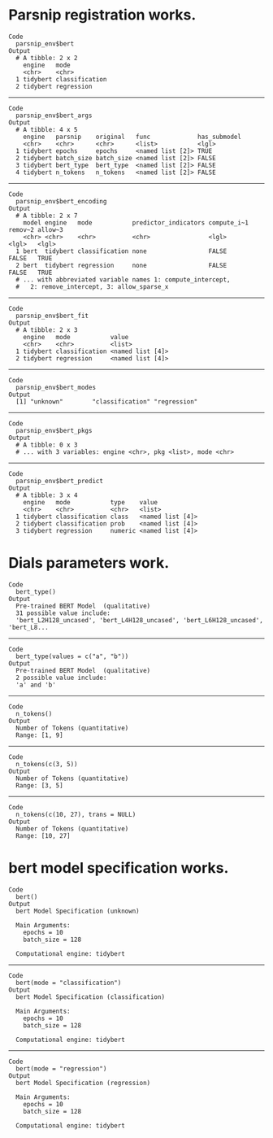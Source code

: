 # Parsnip registration works.

    Code
      parsnip_env$bert
    Output
      # A tibble: 2 x 2
        engine   mode          
        <chr>    <chr>         
      1 tidybert classification
      2 tidybert regression    

---

    Code
      parsnip_env$bert_args
    Output
      # A tibble: 4 x 5
        engine   parsnip    original   func             has_submodel
        <chr>    <chr>      <chr>      <list>           <lgl>       
      1 tidybert epochs     epochs     <named list [2]> TRUE        
      2 tidybert batch_size batch_size <named list [2]> FALSE       
      3 tidybert bert_type  bert_type  <named list [2]> FALSE       
      4 tidybert n_tokens   n_tokens   <named list [2]> FALSE       

---

    Code
      parsnip_env$bert_encoding
    Output
      # A tibble: 2 x 7
        model engine   mode           predictor_indicators compute_i~1 remov~2 allow~3
        <chr> <chr>    <chr>          <chr>                <lgl>       <lgl>   <lgl>  
      1 bert  tidybert classification none                 FALSE       FALSE   TRUE   
      2 bert  tidybert regression     none                 FALSE       FALSE   TRUE   
      # ... with abbreviated variable names 1: compute_intercept,
      #   2: remove_intercept, 3: allow_sparse_x

---

    Code
      parsnip_env$bert_fit
    Output
      # A tibble: 2 x 3
        engine   mode           value           
        <chr>    <chr>          <list>          
      1 tidybert classification <named list [4]>
      2 tidybert regression     <named list [4]>

---

    Code
      parsnip_env$bert_modes
    Output
      [1] "unknown"        "classification" "regression"    

---

    Code
      parsnip_env$bert_pkgs
    Output
      # A tibble: 0 x 3
      # ... with 3 variables: engine <chr>, pkg <list>, mode <chr>

---

    Code
      parsnip_env$bert_predict
    Output
      # A tibble: 3 x 4
        engine   mode           type    value           
        <chr>    <chr>          <chr>   <list>          
      1 tidybert classification class   <named list [4]>
      2 tidybert classification prob    <named list [4]>
      3 tidybert regression     numeric <named list [4]>

# Dials parameters work.

    Code
      bert_type()
    Output
      Pre-trained BERT Model  (qualitative)
      31 possible value include:
      'bert_L2H128_uncased', 'bert_L4H128_uncased', 'bert_L6H128_uncased', 'bert_L8... 

---

    Code
      bert_type(values = c("a", "b"))
    Output
      Pre-trained BERT Model  (qualitative)
      2 possible value include:
      'a' and 'b' 

---

    Code
      n_tokens()
    Output
      Number of Tokens (quantitative)
      Range: [1, 9]

---

    Code
      n_tokens(c(3, 5))
    Output
      Number of Tokens (quantitative)
      Range: [3, 5]

---

    Code
      n_tokens(c(10, 27), trans = NULL)
    Output
      Number of Tokens (quantitative)
      Range: [10, 27]

# bert model specification works.

    Code
      bert()
    Output
      bert Model Specification (unknown)
      
      Main Arguments:
        epochs = 10
        batch_size = 128
      
      Computational engine: tidybert 
      

---

    Code
      bert(mode = "classification")
    Output
      bert Model Specification (classification)
      
      Main Arguments:
        epochs = 10
        batch_size = 128
      
      Computational engine: tidybert 
      

---

    Code
      bert(mode = "regression")
    Output
      bert Model Specification (regression)
      
      Main Arguments:
        epochs = 10
        batch_size = 128
      
      Computational engine: tidybert 
      

